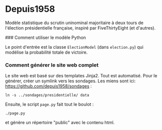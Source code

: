 # Depuis1958

Modèle statistique du scrutin uninominal majoritaire à deux tours de l'élection
présidentielle française, inspiré par FiveThirtyEight (et d'autres).

### Comment utiliser le modèle Python

Le point d'entrée est la classe `ElectionModel` (dans `election.py`) qui
modélise la probabilité totale de victoire.

### Comment générer le site web complet

Le site web est basé sur des templates Jinja2. Tout est automatisé. Pour le
générer, créer un symlink vers les sondages. Les miens sont ici: https://github.com/depuis1958/sondages :

    ln -s ../sondages/presidentielle/ data

Ensuite, le script `page.py` fait tout le boulot :

    ./page.py

et génère un répertoire "public" avec le contenu html.
